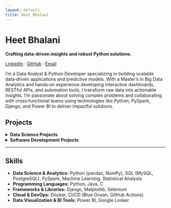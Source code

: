 ```yaml
---
layout: default
title: Heet Bhalani
---
```


# Heet Bhalani

**Crafting data‑driven insights and robust Python solutions.**

[LinkedIn](https://www.linkedin.com/in/heet-bhalani-8131b5227/) · [GitHub](https://github.com/heetbhalani) · [Email](mailto:heetbhalani9033@gmail.com)

I’m a Data Analyst & Python Developer specializing in building scalable data‑driven applications and predictive models. With a Master’s in Big Data Analytics and hands‑on experience developing interactive dashboards, RESTful APIs, and automation tools, I transform raw data into actionable insights. I’m passionate about solving complex problems and collaborating with cross‑functional teams using technologies like Python, PySpark, Django, and Power BI to deliver impactful solutions.


## Projects

<details markdown="1">
<summary><strong>Data Science Projects</strong></summary>

- **[Time Series Sales Forecasting](REPO_URL)**  
  Conducted time‑series forecasting using ARIMA and SARIMA models for seasonal trend analysis and business planning.  
  **Technologies:** Python (pandas, statsmodels), Jupyter Notebook

- **[Cricket Data Analysis & Prediction](REPO_URL)**  
  Built a machine‑learning pipeline predicting T20 cricket innings (R²: 0.88, RMSE: 13.3) on 500K+ records, and designed a Power BI dashboard for performance insights.  
  **Technologies:** Python (scikit‑learn, XGBoost), Power BI

- **[User Behavior Analysis & Predictive Modeling](REPO_URL)**  
  Developed a PySpark model to analyze productivity vs. platform addiction, and built an interactive Power BI dashboard of engagement trends.  
  **Technologies:** PySpark, Power BI

</details>

<details markdown="1">
<summary><strong>Software Development Projects</strong></summary>

- **[Printfify for Sellers](REPO_URL)**  
  Created a PyQt6 desktop app for Meesho sellers to download/print orders, with Django REST backend and Docker deployment—saving ~30 minutes per seller daily.  
  **Technologies:** Python (PyQt6, Django REST), Docker, Blue Ocean

- **[Web Scraping & Data Pipelines](REPO_URL)**  
  Extracted 66,000+ records via Selenium and BeautifulSoup, building ETL pipelines for predictive modeling and reporting.  
  **Technologies:** Python (Selenium, BeautifulSoup), Airflow (optional)

- **[Desktop Automation Tool](REPO_URL)**  
  Engineered a Python automation tool for small‑business billing workflows, reducing manual entry by 20%.  
  **Technologies:** Python (Selenium), Automation

</details>

---

## Skills

- **Data Science & Analytics:** Python (pandas, NumPy), SQL (MySQL, PostgreSQL), PySpark, Machine Learning, Statistical Analysis  
- **Programming Languages:** Python, Java, C  
- **Frameworks & Libraries:** Django, Matplotlib, Selenium  
- **Cloud & DevOps:** Docker, CI/CD (Blue Ocean, GitHub Actions)  
- **Data Visualization & BI Tools:** Power BI, Google Looker

